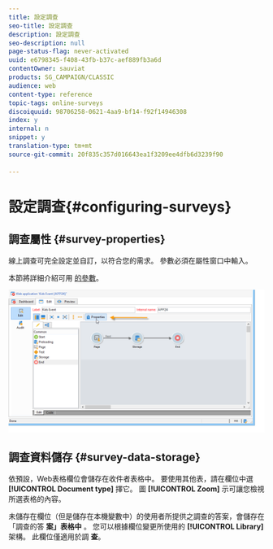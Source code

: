 ```yaml
---
title: 設定調查
seo-title: 設定調查
description: 設定調查
seo-description: null
page-status-flag: never-activated
uuid: e6798345-f408-43fb-b37c-aef889fb3a6d
contentOwner: sauviat
products: SG_CAMPAIGN/CLASSIC
audience: web
content-type: reference
topic-tags: online-surveys
discoiquuid: 98706258-0621-4aa9-bf14-f92f14946308
index: y
internal: n
snippet: y
translation-type: tm+mt
source-git-commit: 20f835c357d016643ea1f3209ee4dfb6d3239f90

---
```



# 設定調查{#configuring-surveys}

## 調查屬性 {#survey-properties}

線上調查可完全設定並自訂，以符合您的需求。 參數必須在屬性窗口中輸入。

本節將詳細介紹可用 [的參數](../../web/using/defining-web-forms-properties.md)。

![](assets/s_ncs_admin_survey_properties_general.png)

## 調查資料儲存 {#survey-data-storage}

依預設，Web表格欄位會儲存在收件者表格中。 要使用其他表，請在欄位中選 **[!UICONTROL Document type]** 擇它。 圖 **[!UICONTROL Zoom]** 示可讓您檢視所選表格的內容。

未儲存在欄位（但是儲存在本機變數中）的使用者所提供之調查的答案，會儲存在「調查的答 **案」表格中** 。 您可以根據欄位變更所使用的 **[!UICONTROL Library]** 架構。 此欄位僅適用於調 **查**。
